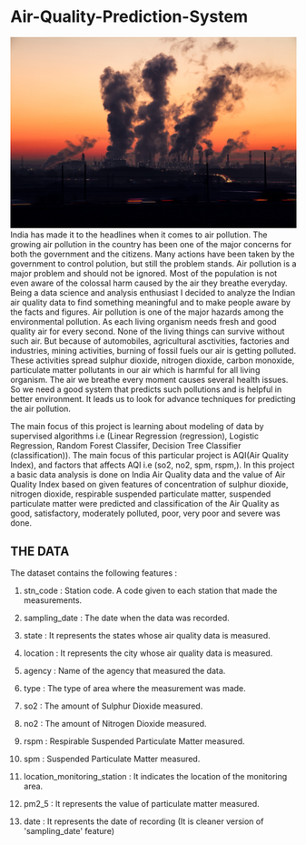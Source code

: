 # Air-Quality-Prediction-System
![](img.jpg) 
India has made it to the headlines when it comes to air pollution. The growing air pollution in the country has been one of the major concerns for both the government and the citizens.  Many actions have been taken by the government to control polution, but still the problem stands.  Air pollution is a major problem and should not be ignored. Most of the population is not even aware of the colossal harm caused by the air they breathe everyday.  Being a data science and analysis enthusiast I decided to analyze the Indian air quality data to find something meaningful and to make people aware by the facts and figures.
Air pollution is one of the major hazards among the environmental pollution. As each living organism needs fresh and good quality air for every second. None of the living things can survive without such air. But because of automobiles, agricultural asctivities, factories and industries, mining activities, burning of fossil fuels our air is getting polluted. These activities spread sulphur dioxide, nitrogen dioxide, carbon monoxide, particulate matter pollutants in our air which is harmful for all living organism. The air we breathe every moment causes several health issues. So we need a good system that predicts such pollutions and is helpful in better environment. It leads us to look for advance techniques for predicting the air pollution. 

The main focus of this project is learning about modeling of data by supervised algorithms i.e (Linear Regression (regression), Logistic Regression, Random Forest Classifer, Decision Tree Classifier (classification)). The main focus of this particular project is AQI(Air Quality Index), and factors that affects AQI i.e (so2, no2, spm, rspm,). In this project a basic data analysis is done on India Air Quality data and the value of Air Quality Index based on given features of concentration of sulphur dioxide, nitrogen dioxide, respirable suspended particulate matter, suspended particulate matter were predicted and classification of the Air Quality as good, satisfactory, moderately polluted, poor, very poor and severe was done.

## THE DATA

The dataset contains the following features :

1. stn_code : Station code. A code given to each station that made the measurements.

2. sampling_date : The date when the data was recorded.

3. state : It represents the states whose air quality data is measured.

4. location : It represents the city whose air quality data is measured.

5. agency : Name of the agency that measured the data.

6. type : The type of area where the measurement was made.

7. so2 : The amount of Sulphur Dioxide measured.

8. no2 : The amount of Nitrogen Dioxide measured.

9. rspm : Respirable Suspended Particulate Matter measured.

10. spm : Suspended Particulate Matter measured.

11. location_monitoring_station : It indicates the location of the monitoring area.

12. pm2_5 : It represents the value of particulate matter measured.

13. date : It represents the date of recording (It is cleaner version of 'sampling_date' feature)
